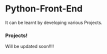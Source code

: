 # Python-Front-End

 It can be learnt by developing various Projects.
### Projects!
Will be updated soon!!!!

